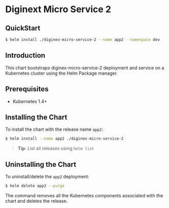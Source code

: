 # Diginext Micro Service 2

## QuickStart

```bash
$ helm install ./diginex-micro-service-2 --name app2 --namespace dev
```

## Introduction

This chart bootstraps diginex-micro-service-2 deployment and service on a Kubernetes cluster using the Helm Package manager.

## Prerequisites

- Kubernetes 1.4+

## Installing the Chart

To install the chart with the release name `app2`:

```bash
$ helm install --name app2 ./diginex-micro-service-2
```

> **Tip**: List all releases using `helm list`

## Uninstalling the Chart

To uninstall/delete the `app2` deployment:

```bash
$ helm delete app2 --purge
```

The command removes all the Kubernetes components associated with the chart and deletes the release.